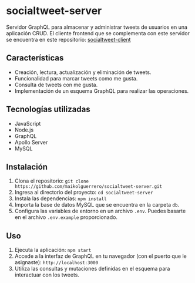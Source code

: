 # socialtweet-server
Servidor GraphQL para almacenar y administrar tweets de usuarios en una aplicación CRUD. El cliente frontend que se complementa con este servidor se encuentra en este repositorio: [socialtweet-client](https://github.com/maikolguerrero/socialtweet-client)

## Características
- Creación, lectura, actualización y eliminación de tweets.
- Funcionalidad para marcar tweets como me gusta.
- Consulta de tweets con me gusta.
- Implementación de un esquema GraphQL para realizar las operaciones.

## Tecnologías utilizadas
- JavaScript
- Node.js
- GraphQL
- Apollo Server
- MySQL

## Instalación
1. Clona el repositorio: `git clone https://github.com/maikolguerrero/socialtweet-server.git`
2. Ingresa al directorio del proyecto: `cd socialtweet-server`
3. Instala las dependencias: `npm install`
4. Importa la base de datos MySQL que se encuentra en la carpeta `db`.
5. Configura las variables de entorno en un archivo `.env`. Puedes basarte en el archivo `.env.example` proporcionado.

## Uso
1. Ejecuta la aplicación: `npm start`
2. Accede a la interfaz de GraphQL en tu navegador (con el puerto que le asignaste): `http://localhost:3000`
3. Utiliza las consultas y mutaciones definidas en el esquema para interactuar con los tweets.
